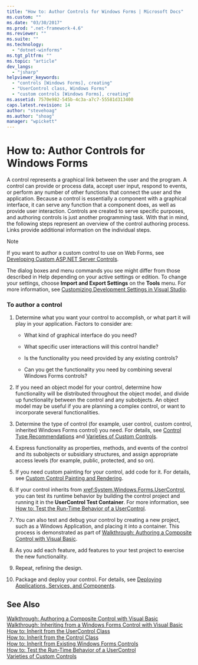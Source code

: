 ```yaml
---
title: "How to: Author Controls for Windows Forms | Microsoft Docs"
ms.custom: ""
ms.date: "03/30/2017"
ms.prod: ".net-framework-4.6"
ms.reviewer: ""
ms.suite: ""
ms.technology: 
  - "dotnet-winforms"
ms.tgt_pltfrm: ""
ms.topic: "article"
dev_langs: 
  - "jsharp"
helpviewer_keywords: 
  - "controls [Windows Forms], creating"
  - "UserControl class, Windows Forms"
  - "custom controls [Windows Forms], creating"
ms.assetid: 7570e982-545b-4c3a-a7c7-55581d313400
caps.latest.revision: 14
author: "stevehoag"
ms.author: "shoag"
manager: "wpickett"
---
```

# How to: Author Controls for Windows Forms
A control represents a graphical link between the user and the program. A control can provide or process data, accept user input, respond to events, or perform any number of other functions that connect the user and the application. Because a control is essentially a component with a graphical interface, it can serve any function that a component does, as well as provide user interaction. Controls are created to serve specific purposes, and authoring controls is just another programming task. With that in mind, the following steps represent an overview of the control authoring process. Links provide additional information on the individual steps.  
  
> [!NOTE]
>  If you want to author a custom control to use on Web Forms, see [Developing Custom ASP.NET Server Controls](../Topic/Developing%20Custom%20ASP.NET%20Server%20Controls.md).  
>   
>  The dialog boxes and menu commands you see might differ from those described in Help depending on your active settings or edition. To change your settings, choose **Import and Export Settings** on the **Tools** menu. For more information, see [Customizing Development Settings in Visual Studio](http://msdn.microsoft.com/en-us/22c4debb-4e31-47a8-8f19-16f328d7dcd3).  
  
### To author a control  
  
1.  Determine what you want your control to accomplish, or what part it will play in your application. Factors to consider are:  
  
    -   What kind of graphical interface do you need?  
  
    -   What specific user interactions will this control handle?  
  
    -   Is the functionality you need provided by any existing controls?  
  
    -   Can you get the functionality you need by combining several Windows Forms controls?  
  
2.  If you need an object model for your control, determine how functionality will be distributed throughout the object model, and divide up functionality between the control and any subobjects. An object model may be useful if you are planning a complex control, or want to incorporate several functionalities.  
  
3.  Determine the type of control (for example, user control, custom control, inherited Windows Forms control) you need. For details, see [Control Type Recommendations](../../../../docs/framework/winforms/controls/control-type-recommendations.md) and [Varieties of Custom Controls](../../../../docs/framework/winforms/controls/varieties-of-custom-controls.md).  
  
4.  Express functionality as properties, methods, and events of the control and its subobjects or subsidiary structures, and assign appropriate access levels (for example, public, protected, and so on).  
  
5.  If you need custom painting for your control, add code for it. For details, see [Custom Control Painting and Rendering](../../../../docs/framework/winforms/controls/custom-control-painting-and-rendering.md).  
  
6.  If your control inherits from <xref:System.Windows.Forms.UserControl>, you can test its runtime behavior by building the control project and running it in the **UserControl Test Container**. For more information, see [How to: Test the Run-Time Behavior of a UserControl](../../../../docs/framework/winforms/controls/how-to-test-the-run-time-behavior-of-a-usercontrol.md).  
  
7.  You can also test and debug your control by creating a new project, such as a Windows Application, and placing it into a container. This process is demonstrated as part of [Walkthrough: Authoring a Composite Control with Visual Basic](../../../../docs/framework/winforms/controls/walkthrough-authoring-a-composite-control-with-visual-basic.md).  
  
8.  As you add each feature, add features to your test project to exercise the new functionality.  
  
9. Repeat, refining the design.  
  
10. Package and deploy your control. For details, see [Deploying Applications, Services, and Components](../Topic/Deploying%20Applications,%20Services,%20and%20Components.md).  
  
## See Also  
 [Walkthrough: Authoring a Composite Control with Visual Basic](../../../../docs/framework/winforms/controls/walkthrough-authoring-a-composite-control-with-visual-basic.md)   
 [Walkthrough: Inheriting from a Windows Forms Control with Visual Basic](../../../../docs/framework/winforms/controls/walkthrough-inheriting-from-a-windows-forms-control-with-visual-basic.md)   
 [How to: Inherit from the UserControl Class](../../../../docs/framework/winforms/controls/how-to-inherit-from-the-usercontrol-class.md)   
 [How to: Inherit from the Control Class](../../../../docs/framework/winforms/controls/how-to-inherit-from-the-control-class.md)   
 [How to: Inherit from Existing Windows Forms Controls](../../../../docs/framework/winforms/controls/how-to-inherit-from-existing-windows-forms-controls.md)   
 [How to: Test the Run-Time Behavior of a UserControl](../../../../docs/framework/winforms/controls/how-to-test-the-run-time-behavior-of-a-usercontrol.md)   
 [Varieties of Custom Controls](../../../../docs/framework/winforms/controls/varieties-of-custom-controls.md)